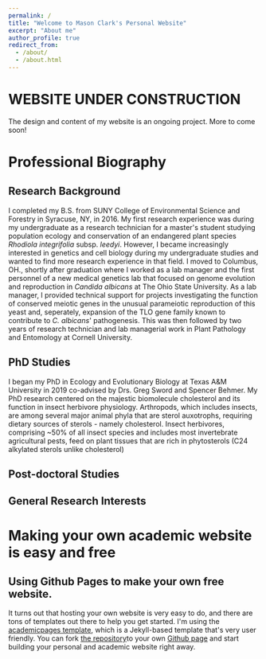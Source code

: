 ```yaml
---
permalink: /
title: "Welcome to Mason Clark's Personal Website"
excerpt: "About me"
author_profile: true
redirect_from: 
  - /about/
  - /about.html
---
```


# WEBSITE UNDER CONSTRUCTION

The design and content of my website is an ongoing project. More to come soon!

# Professional Biography

## Research Background
I completed my B.S. from SUNY College of Environmental Science and Forestry in Syracuse, NY, in 2016. My first research experience was during my undergraduate as a research technician for a master's student studying population ecology and conservation of an endangered plant species *Rhodiola integrifolia* subsp. *leedyi*. However, I became increasingly interested in genetics and cell biology during my undergraduate studies and wanted to find more research experience in that field. I moved to Columbus, OH., shortly after graduation where I worked as a lab manager and the first personnel of a new medical genetics lab that focused on genome evolution and reproduction in *Candida albicans* at The Ohio State University. As a lab manager, I provided technical support for projects investigating the function of conserved meiotic genes in the unusual parameiotic reproduction of this yeast and, seperately, expansion of the TLO gene family known to contribute to *C. albicans*' pathogenesis. This was then followed by two years of research technician and lab managerial work in Plant Pathology and Entomology at Cornell University.

## PhD Studies
I began my PhD in Ecology and Evolutionary Biology at Texas A&M University in 2019 co-advised by Drs. Greg Sword and Spencer Behmer. My PhD research centered on the majestic biomolecule cholesterol and its function in insect herbivore physiology. Arthropods, which includes insects, are among several major animal phyla that are sterol auxotrophs, requiring dietary sources of sterols - namely cholesterol. Insect herbivores, comprising ~50% of all insect species and includes most invertebrate agricultural pests, feed on plant tissues that are rich in phytosterols (C24 alkylated sterols unlike cholesterol) 

## Post-doctoral Studies

## General Research Interests



# Making your own academic website is easy and free

## Using Github Pages to make your own free website.

It turns out that hosting your own website is very easy to do, and there are tons of templates out there to help you get started. I'm using the [academicpages template](https://github.com/academicpages/academicpages.github.io), which is a Jekyll-based template that's very user friendly. You can fork [the repository](https://github.com/academicpages)to your own [Github page](https://github.com) and start building your personal and academic website right away. 



